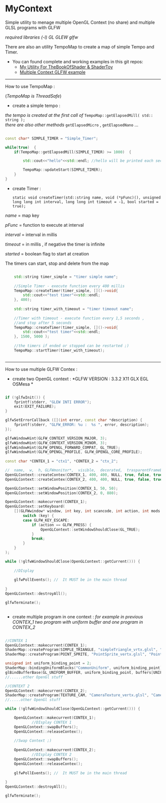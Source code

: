 # MyContext
Simple utility to menage multiple OpenGL Context (no share) and multiple GLSL programs with GLFW

*required libraries (-l) GL GLEW glfw*

There are also an utility TempoMap to create a map of simple Tempo and Timer.

* You can found complete and working examples in this git repos: 
	* [My Utility For TheBookOfShader & ShaderToy](https://github.com/musicrizz/MyUtilityForTheBookOfShaderEShaderToy)
	* [Multiple Context GLFW example](https://github.com/musicrizz/Multiple-Context-GLFW-example)


-----------------------------------

How to use TempoMap : 

(*TempoMap is ThreadSafe*)

* create a simple tempo : 

*the tempo is created at the first call of* `TempoMap::getElapsedMill( std:: string );`  
*there are also other methods* `getElapsedMicro` , `getElapsedNano` ...

```cpp
	
const char* SIMPLE_TIMER = "Simple_Timer";

while(true)  {
	if(TempoMap::getElapsedMill(SIMPLE_TIMER) >= 1000)  {

		std::cout<<"hello"<<std::endl; //hello will be printed each second

		TempoMap::updateStart(SIMPLE_TIMER);
	}
}

```

* create Timer : 

	`static void createTimer(std::string name, void (*pFunc)(), unsigned long long int interval, long long int timeout = -1, bool started = true);`
			
*name*     = map key

*pFunc*    = function to execute at interval

*interval* = interval in millis

*timeout*  = in millis , if negative the timer is infinite

*started*  = boolean flag to start at creation

The timers can start, stop and delete from the map

```cpp

	std::string timer_simple = "timer simple name";
	
	//Simple Timer - execute function every 400 millis
	TempoMap::createTimer(timer_simple, []()->void{
		std::cout<<"test timer"<<std::endl;
	}, 400);
	
	std::string timer_with_timeout = "timer timeout name";
	
	//Timer with timeout - execute function every 1,5 seconds ,
	//and stop after 5 seconds
	TempoMap::createTimer(timer_simple, []()->void{
		std::cout<<"test timer"<<std::endl;
	}, 1500, 5000 );
	
	//the timers if ended or stopped can be restarted ;) 
	TempoMap::startTimer(timer_with_timeout);
	

```

----------------------------------------

How to use multiple GLFW Contex :

* create two OpenGL context : *GLFW VERSION : 3.3.2 X11 GLX EGL OSMesa *

```cpp

if (!glfwInit()) {
	fprintf(stderr, "GLEW INTI ERROR");
	exit(EXIT_FAILURE);
}

glfwSetErrorCallback ([](int error, const char *description) {
	fprintf(stderr, "GLFW_ERROR: %u :  %s ", error, description);
});

glfwWindowHint(GLFW_CONTEXT_VERSION_MAJOR, 3);
glfwWindowHint(GLFW_CONTEXT_VERSION_MINOR, 3);
glfwWindowHint(GLFW_OPENGL_FORWARD_COMPAT, GL_TRUE);
glfwWindowHint(GLFW_OPENGL_PROFILE, GLFW_OPENGL_CORE_PROFILE);
	
const char *CONTEX_1 = "ctx1", *CONTEX_2 = "ctx_2";

//  name,  w,  h, GLFWmonitor*,  visible,  decorated,  trasparentFrameBuffer) 
OpenGLContext::createContex(CONTEX_1, 400, 400, NULL, true, false, true);
OpenGLContext::createContex(CONTEX_2, 400, 400, NULL, true, false, true);

OpenGLContext::setWindowPosition(CONTEX_1, 50, 50);
OpenGLContext::setWindowPosition(CONTEX_2, 0, 880);

OpenGLContext::makecurrent(CONTEX_1);
OpenGLContext::setKeyboard(
	[](GLFWwindow* window, int key, int scancode, int action, int mods ){
		switch (key) {
		case GLFW_KEY_ESCAPE:
			if (action == GLFW_PRESS) {
				OpenGLContext::setWindowShouldClose(GL_TRUE);
			}
			break;
		}
	}
);

while (!glfwWindowShouldClose(OpenGLContext::getCurrent())) {
		
	//DIsplay
		
	glfwPollEvents(); //  It MUST be in the main thread
		
}
OpenGLContext::destroyAll();

glfwTerminate();
	
```

* create multiple program in one context : 
*for example in previous CONTEX_1 two program with uniform buffer and one program in CONTEX_2*

```cpp

//CONTEX 1
OpenGLContext::makecurrent(CONTEX_1);
ShaderMap::createProgram(SIMPLE_TRIANGLE, "simpleTriangle_vrtx.glsl", "simpleTriangle_frag.glsl");
ShaderMap::createProgram(POINT_SPRITE, "PointSprite_vertx.glsl", "PointSprite_frag.glsl");

unsigned int uniform_binding_point = 2;
ShaderMap::bindingUniformBlocks("CommonUniform", uniform_binding_point);
glBindBufferBase(GL_UNIFORM_BUFFER, uniform_binding_point, buffers[UNIFORM]);
//......other OpenGl stuff

//CONTEXT 2
OpenGLContext::makecurrent(CONTEX_2);
ShaderMap::createProgram(TEXTURE_CAM, "CameraTexture_vertx.glsl", "CameraTexture_frag.glsl");
//.....other OpenGl stuff

while (!glfwWindowShouldClose(OpenGLContext::getCurrent())) {

	OpenGLContext::makecurrent(CONTEX_1);
			//DIsplay CONTEX 1
	OpenGLContext::swapBuffers();
	OpenGLContext::releaseContex();
	
	//Swap Context ;)
		
	OpenGLContext::makecurrent(CONTEX_2);
			//DIsplay CONTEX 2
	OpenGLContext::swapBuffers();
	OpenGLContext::releaseContex();
		
	glfwPollEvents(); //  It MUST be in the main thread
		
}
OpenGLContext::destroyAll();

glfwTerminate();


```
